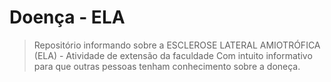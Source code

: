 # Doença - ELA
> Repositório informando sobre a ESCLEROSE LATERAL AMIOTRÓFICA (ELA) - Atividade de extensão da faculdade
> Com intuito informativo para que outras pessoas tenham conhecimento sobre a doneça.
